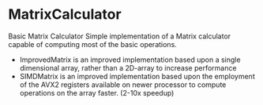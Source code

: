 # MatrixCalculator
Basic Matrix Calculator 
Simple implementation of a Matrix calculator capable of computing most of the basic operations.
- ImprovedMatrix is an improved implementation based upon a single dimensional array, rather than a 2D-array to increase performance
- SIMDMatrix is an improved implementation based upon the employment of the AVX2 registers available on newer processor to compute operations on the array faster. (2-10x speedup)
